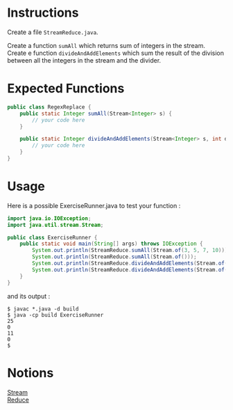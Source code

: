 # Instructions

Create a file `StreamReduce.java`.

Create a function `sumAll` which returns sum of integers in the stream.  
Create e function `divideAndAddElements` which sum the result of the division between all the integers in the stream and the divider.  


# Expected Functions
```java
public class RegexReplace {
    public static Integer sumAll(Stream<Integer> s) {
        // your code here
    }

    public static Integer divideAndAddElements(Stream<Integer> s, int divider) {
        // your code here
    }
}
```

# Usage

Here is a possible ExerciseRunner.java to test your function :

```java
import java.io.IOException;
import java.util.stream.Stream;

public class ExerciseRunner {
    public static void main(String[] args) throws IOException {
        System.out.println(StreamReduce.sumAll(Stream.of(3, 5, 7, 10)));
        System.out.println(StreamReduce.sumAll(Stream.of()));
        System.out.println(StreamReduce.divideAndAddElements(Stream.of(3, 5, 7, 10), 2));
        System.out.println(StreamReduce.divideAndAddElements(Stream.of(), 2));
    }
}
```
          
and its output :
```shell
$ javac *.java -d build
$ java -cp build ExerciseRunner 
25
0
11
0
$ 
```

# Notions
[Stream](https://docs.oracle.com/en/java/javase/17/docs/api/java.base/java/util/stream/Stream.html)  
[Reduce](https://www.baeldung.com/java-stream-reduce)  
